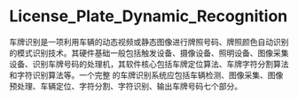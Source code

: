 # License_Plate_Dynamic_Recognition
车牌识别是一项利用车辆的动态视频或静态图像进行牌照号码、牌照颜色自动识别的模式识别技术。其硬件基础一般包括触发设备、摄像设备、照明设备、图像采集设备、识别车牌号码的处理机，其软件核心包括车牌定位算法、车牌字符分割算法和字符识别算法等。一个完整 的车牌识别系统应包括车辆检测、图像采集、图像预处理、车辆定位、字符分割、字符识别、输出车牌号码七个部分。
